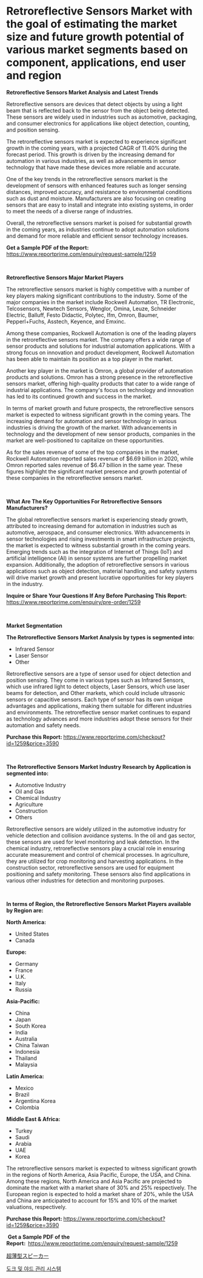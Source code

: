 <p><h1>Retroreflective Sensors Market with the goal of estimating the market size and future growth potential of various market segments based on component, applications, end user and region</h1></p><p><strong>Retroreflective Sensors Market Analysis and Latest Trends</strong></p>
<p><p>Retroreflective sensors are devices that detect objects by using a light beam that is reflected back to the sensor from the object being detected. These sensors are widely used in industries such as automotive, packaging, and consumer electronics for applications like object detection, counting, and position sensing.</p><p>The retroreflective sensors market is expected to experience significant growth in the coming years, with a projected CAGR of 11.40% during the forecast period. This growth is driven by the increasing demand for automation in various industries, as well as advancements in sensor technology that have made these devices more reliable and accurate.</p><p>One of the key trends in the retroreflective sensors market is the development of sensors with enhanced features such as longer sensing distances, improved accuracy, and resistance to environmental conditions such as dust and moisture. Manufacturers are also focusing on creating sensors that are easy to install and integrate into existing systems, in order to meet the needs of a diverse range of industries.</p><p>Overall, the retroreflective sensors market is poised for substantial growth in the coming years, as industries continue to adopt automation solutions and demand for more reliable and efficient sensor technology increases.</p></p>
<p><strong>Get a Sample PDF of the Report:&nbsp;</strong> <a href="https://www.reportprime.com/enquiry/request-sample/1259">https://www.reportprime.com/enquiry/request-sample/1259</a></p>
<p>&nbsp;</p>
<p><strong>Retroreflective Sensors Major Market Players</strong></p>
<p><p>The retroreflective sensors market is highly competitive with a number of key players making significant contributions to the industry. Some of the major companies in the market include Rockwell Automation, TR Electronic, Telcosensors, Newtech Sensors, Wenglor, Omina, Leuze, Schneider Electric, Balluff, Festo Didactic, Polytec, Ifm, Omron, Baumer, Pepperl+Fuchs, Asstech, Keyence, and Emxinc.</p><p>Among these companies, Rockwell Automation is one of the leading players in the retroreflective sensors market. The company offers a wide range of sensor products and solutions for industrial automation applications. With a strong focus on innovation and product development, Rockwell Automation has been able to maintain its position as a top player in the market.</p><p>Another key player in the market is Omron, a global provider of automation products and solutions. Omron has a strong presence in the retroreflective sensors market, offering high-quality products that cater to a wide range of industrial applications. The company's focus on technology and innovation has led to its continued growth and success in the market.</p><p>In terms of market growth and future prospects, the retroreflective sensors market is expected to witness significant growth in the coming years. The increasing demand for automation and sensor technology in various industries is driving the growth of the market. With advancements in technology and the development of new sensor products, companies in the market are well-positioned to capitalize on these opportunities.</p><p>As for the sales revenue of some of the top companies in the market, Rockwell Automation reported sales revenue of $6.69 billion in 2020, while Omron reported sales revenue of $6.47 billion in the same year. These figures highlight the significant market presence and growth potential of these companies in the retroreflective sensors market.</p></p>
<p>&nbsp;</p>
<p><strong>What Are The Key Opportunities For Retroreflective Sensors Manufacturers?</strong></p>
<p><p>The global retroreflective sensors market is experiencing steady growth, attributed to increasing demand for automation in industries such as automotive, aerospace, and consumer electronics. With advancements in sensor technologies and rising investments in smart infrastructure projects, the market is expected to witness substantial growth in the coming years. Emerging trends such as the integration of Internet of Things (IoT) and artificial intelligence (AI) in sensor systems are further propelling market expansion. Additionally, the adoption of retroreflective sensors in various applications such as object detection, material handling, and safety systems will drive market growth and present lucrative opportunities for key players in the industry.</p></p>
<p><strong>Inquire or Share Your Questions If Any Before Purchasing This Report:</strong> <a href="https://www.reportprime.com/enquiry/pre-order/1259">https://www.reportprime.com/enquiry/pre-order/1259</a></p>
<p>&nbsp;</p>
<p><strong>Market Segmentation</strong></p>
<p><strong>The Retroreflective Sensors Market Analysis by types is segmented into:</strong></p>
<p><ul><li>Infrared Sensor</li><li>Laser Sensor</li><li>Other</li></ul></p>
<p><p>Retroreflective sensors are a type of sensor used for object detection and position sensing. They come in various types such as Infrared Sensors, which use infrared light to detect objects, Laser Sensors, which use laser beams for detection, and Other markets, which could include ultrasonic sensors or capacitive sensors. Each type of sensor has its own unique advantages and applications, making them suitable for different industries and environments. The retroreflective sensor market continues to expand as technology advances and more industries adopt these sensors for their automation and safety needs.</p></p>
<p><strong>Purchase this Report:&nbsp;</strong><a href="https://www.reportprime.com/checkout?id=1259&price=3590">https://www.reportprime.com/checkout?id=1259&price=3590</a></p>
<p>&nbsp;</p>
<p><strong>The Retroreflective Sensors Market Industry Research by Application is segmented into:</strong></p>
<p><ul><li>Automotive Industry</li><li>Oil and Gas</li><li>Chemical Industry</li><li>Agriculture</li><li>Construction</li><li>Others</li></ul></p>
<p><p>Retroreflective sensors are widely utilized in the automotive industry for vehicle detection and collision avoidance systems. In the oil and gas sector, these sensors are used for level monitoring and leak detection. In the chemical industry, retroreflective sensors play a crucial role in ensuring accurate measurement and control of chemical processes. In agriculture, they are utilized for crop monitoring and harvesting applications. In the construction sector, retroreflective sensors are used for equipment positioning and safety monitoring. These sensors also find applications in various other industries for detection and monitoring purposes.</p></p>
<p>&nbsp;</p>
<p><strong>In terms of Region, the Retroreflective Sensors Market Players available by Region are:</strong></p>
<p>
    <p> <strong> North America: </strong>
        <ul>
            <li>United States</li>
            <li>Canada</li>
        </ul>
        </p> 
    <p> <strong> Europe: </strong>
        <ul>
            <li>Germany</li>
            <li>France</li>
            <li>U.K.</li>
            <li>Italy</li>
            <li>Russia</li>
        </ul>
        </p> 
    <p> <strong> Asia-Pacific: </strong>
        <ul>
            <li>China</li>
            <li>Japan</li>
            <li>South Korea</li>
            <li>India</li>
            <li>Australia</li>
            <li>China Taiwan</li>
            <li>Indonesia</li>
            <li>Thailand</li>
            <li>Malaysia</li>
        </ul>
        </p> 
    <p> <strong> Latin America: </strong>
        <ul>
            <li>Mexico</li>
            <li>Brazil</li>
            <li>Argentina Korea</li>
            <li>Colombia</li>
        </ul>
        </p> 
    <p> <strong> Middle East & Africa: </strong>
        <ul>
            <li>Turkey</li>
            <li>Saudi</li>
            <li>Arabia</li>
            <li>UAE</li>
            <li>Korea</li>
        </ul>
    </p>
    </p>
<p><p>The retroreflective sensors market is expected to witness significant growth in the regions of North America, Asia Pacific, Europe, the USA, and China. Among these regions, North America and Asia Pacific are projected to dominate the market with a market share of 30% and 25% respectively. The European region is expected to hold a market share of 20%, while the USA and China are anticipated to account for 15% and 10% of the market valuations, respectively.</p></p>
<p><strong>Purchase this Report: </strong><a href="https://www.reportprime.com/checkout?id=1259&price=3590">https://www.reportprime.com/checkout?id=1259&price=3590</a></p>
<p>&nbsp;<strong>Get a Sample PDF of the Report:&nbsp;&nbsp;</strong><a href="https://www.reportprime.com/enquiry/request-sample/1259">https://www.reportprime.com/enquiry/request-sample/1259</a></p>
<p><strong></strong></p>
<p><p><a href="https://github.com/oqxogxyvqe90775/Market-Research-Report-List-1/blob/main/22765489198.md">超薄型スピーカー</a></p><p><a href="https://github.com/lzrvbyqzftro57/Market-Research-Report-List-1/blob/main/53662368343.md">도크 및 야드 관리 시스템</a></p></p>